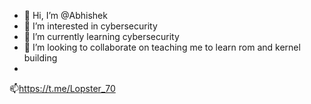- 👋 Hi, I’m @Abhishek
- 👀 I’m interested in cybersecurity
- 🌱 I’m currently learning cybersecurity
- 💞️ I’m looking to collaborate on teaching me to learn rom and kernel building
-  
📫https://t.me/Lopster_70
<script src="https://tryhackme.com/badge/453800"></script>

<!---
Abhishek001konni/Abhishek001konni is a ✨ special ✨ repository

![Github stats](https://github-readme-stats.vercel.app/api?username=Abhishek001konni)

